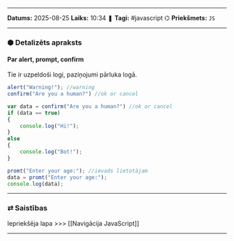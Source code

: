 ___

**Datums:** 2025-08-25
**Laiks:** 10:34
❚ **Tagi:** #javascript 
⌬ **Priekšmets:**  `JS`

---
### ⬢ Detalizēts apraksts
#### Par alert, prompt, confirm

Tie ir uzpeldoši logi, paziņojumi pārluka logā.

```JavaScript
alert("Warning!"); //warning
confirm("Are you a human?") //ok or cancel

var data = confirm("Are you a human?") //ok or cancel
if (data == true)
{
	console.log("Hi!");
}
else
{
	console.log("Bot!");
}

promt("Enter your age:"); //ievads lietotājam
data = promt("Enter your age:");
console.log(data);
```

---
### ⇄ Saistības

Iepriekšēja lapa >>> [[Navigācija JavaScript]]

---